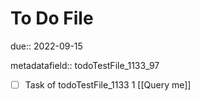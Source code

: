 # To Do File

due:: 2022-09-15

metadatafield:: todoTestFile_1133_97

- [ ] Task of todoTestFile_1133 1 [[Query me]]
